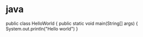 # java
public class HelloWorld
  {
    public static void main(String[] args)
      {
        System.out.println("Hello world")
  }
